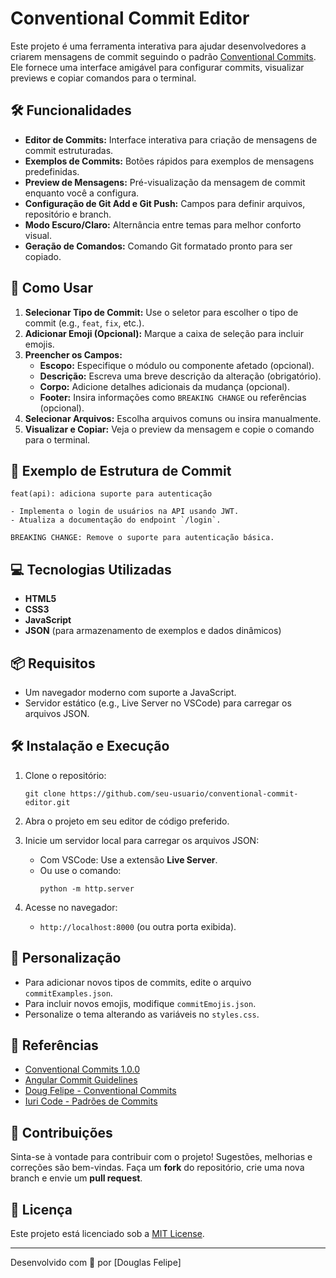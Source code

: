 # Conventional Commit Editor

Este projeto é uma ferramenta interativa para ajudar desenvolvedores a criarem mensagens de commit seguindo o padrão [Conventional Commits](https://www.conventionalcommits.org/en/v1.0.0/). Ele fornece uma interface amigável para configurar commits, visualizar previews e copiar comandos para o terminal.

## 🛠️ Funcionalidades

- **Editor de Commits:** Interface interativa para criação de mensagens de commit estruturadas.
- **Exemplos de Commits:** Botões rápidos para exemplos de mensagens predefinidas.
- **Preview de Mensagens:** Pré-visualização da mensagem de commit enquanto você a configura.
- **Configuração de Git Add e Git Push:** Campos para definir arquivos, repositório e branch.
- **Modo Escuro/Claro:** Alternância entre temas para melhor conforto visual.
- **Geração de Comandos:** Comando Git formatado pronto para ser copiado.

## 🚀 Como Usar

1. **Selecionar Tipo de Commit:** Use o seletor para escolher o tipo de commit (e.g., `feat`, `fix`, etc.).
2. **Adicionar Emoji (Opcional):** Marque a caixa de seleção para incluir emojis.
3. **Preencher os Campos:**
   - **Escopo:** Especifique o módulo ou componente afetado (opcional).
   - **Descrição:** Escreva uma breve descrição da alteração (obrigatório).
   - **Corpo:** Adicione detalhes adicionais da mudança (opcional).
   - **Footer:** Insira informações como `BREAKING CHANGE` ou referências (opcional).
4. **Selecionar Arquivos:** Escolha arquivos comuns ou insira manualmente.
5. **Visualizar e Copiar:** Veja o preview da mensagem e copie o comando para o terminal.

## 📖 Exemplo de Estrutura de Commit

```
feat(api): adiciona suporte para autenticação

- Implementa o login de usuários na API usando JWT.
- Atualiza a documentação do endpoint `/login`.

BREAKING CHANGE: Remove o suporte para autenticação básica.
```

## 💻 Tecnologias Utilizadas

- **HTML5**
- **CSS3**
- **JavaScript**
- **JSON** (para armazenamento de exemplos e dados dinâmicos)

## 📦 Requisitos

- Um navegador moderno com suporte a JavaScript.
- Servidor estático (e.g., Live Server no VSCode) para carregar os arquivos JSON.

## 🛠️ Instalação e Execução

1. Clone o repositório:
   ```
   git clone https://github.com/seu-usuario/conventional-commit-editor.git
   ```

2. Abra o projeto em seu editor de código preferido.

3. Inicie um servidor local para carregar os arquivos JSON:
   - Com VSCode: Use a extensão **Live Server**.
   - Ou use o comando:
     ```
     python -m http.server
     ```

4. Acesse no navegador:
   - `http://localhost:8000` (ou outra porta exibida).

## 🎨 Personalização

- Para adicionar novos tipos de commits, edite o arquivo `commitExamples.json`.
- Para incluir novos emojis, modifique `commitEmojis.json`.
- Personalize o tema alterando as variáveis no `styles.css`.

## 📝 Referências

- [Conventional Commits 1.0.0](https://www.conventionalcommits.org/en/v1.0.0/)
- [Angular Commit Guidelines](https://github.com/angular/angular/blob/22b96b9/CONTRIBUTING.md#-commit-message-guidelines)
- [Doug Felipe - Conventional Commits](https://github.com/DougFelipe/conventional_commits)
- [Iuri Code - Padrões de Commits](https://github.com/iuricode/padroes-de-commits)

## 🤝 Contribuições

Sinta-se à vontade para contribuir com o projeto! Sugestões, melhorias e correções são bem-vindas. Faça um **fork** do repositório, crie uma nova branch e envie um **pull request**.

## 📄 Licença

Este projeto está licenciado sob a [MIT License](LICENSE).

---

Desenvolvido com 💙 por [Douglas Felipe]
